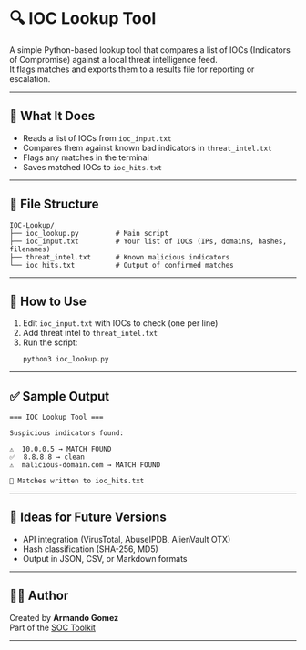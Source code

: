 # 🔍 IOC Lookup Tool

A simple Python-based lookup tool that compares a list of IOCs (Indicators of Compromise) against a local threat intelligence feed.  
It flags matches and exports them to a results file for reporting or escalation.

---

## 🧠 What It Does

- Reads a list of IOCs from `ioc_input.txt`
- Compares them against known bad indicators in `threat_intel.txt`
- Flags any matches in the terminal
- Saves matched IOCs to `ioc_hits.txt`

---

## 📂 File Structure

```
IOC-Lookup/
├── ioc_lookup.py         # Main script
├── ioc_input.txt         # Your list of IOCs (IPs, domains, hashes, filenames)
├── threat_intel.txt      # Known malicious indicators
└── ioc_hits.txt          # Output of confirmed matches
```

---

## 🚀 How to Use

1. Edit `ioc_input.txt` with IOCs to check (one per line)
2. Add threat intel to `threat_intel.txt`
3. Run the script:
   ```bash
   python3 ioc_lookup.py
   ```

---

## ✅ Sample Output

```
=== IOC Lookup Tool ===

Suspicious indicators found:

⚠️  10.0.0.5 → MATCH FOUND
✅  8.8.8.8 → clean
⚠️  malicious-domain.com → MATCH FOUND

🚩 Matches written to ioc_hits.txt
```

---

## 🧠 Ideas for Future Versions

- API integration (VirusTotal, AbuseIPDB, AlienVault OTX)
- Hash classification (SHA-256, MD5)
- Output in JSON, CSV, or Markdown formats

---

## 👨‍💻 Author

Created by **Armando Gomez**  
Part of the [SOC Toolkit](https://github.com/ArmandoSNHU/SOC-Toolkit)

---
